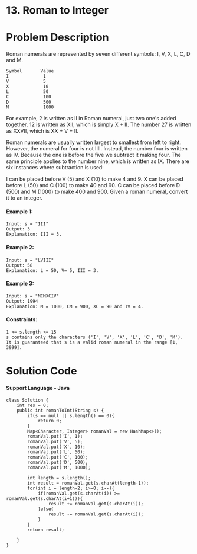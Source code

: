 # 13. Roman to Integer

# Problem Description

Roman numerals are represented by seven different symbols: I, V, X, L, C, D and M.
````
Symbol       Value
I             1
V             5
X             10
L             50
C             100
D             500
M             1000
````
For example, 2 is written as II in Roman numeral, just two one's added together. 12 is written as XII, which is simply X + II. The number 27 is written as XXVII, which is XX + V + II.

Roman numerals are usually written largest to smallest from left to right. However, the numeral for four is not IIII. Instead, the number four is written as IV. Because the one is before the five we subtract it making four. The same principle applies to the number nine, which is written as IX. There are six instances where subtraction is used:

I can be placed before V (5) and X (10) to make 4 and 9. 
X can be placed before L (50) and C (100) to make 40 and 90. 
C can be placed before D (500) and M (1000) to make 400 and 900.
Given a roman numeral, convert it to an integer.

 

#### Example 1:
````
Input: s = "III"
Output: 3
Explanation: III = 3.
````
#### Example 2:
````
Input: s = "LVIII"
Output: 58
Explanation: L = 50, V= 5, III = 3.
````
#### Example 3:
````
Input: s = "MCMXCIV"
Output: 1994
Explanation: M = 1000, CM = 900, XC = 90 and IV = 4.
 ````
#### Constraints:
````
1 <= s.length <= 15
s contains only the characters ('I', 'V', 'X', 'L', 'C', 'D', 'M').
It is guaranteed that s is a valid roman numeral in the range [1, 3999].
````
# Solution Code
#### Support Language - Java
````
class Solution {
    int res = 0;
    public int romanToInt(String s) {
        if(s == null || s.length() == 0){
            return 0;
        }
        Map<Character, Integer> romanVal = new HashMap<>();
        romanVal.put('I', 1);
        romanVal.put('V', 5);
        romanVal.put('X', 10);
        romanVal.put('L', 50);
        romanVal.put('C', 100);
        romanVal.put('D', 500);
        romanVal.put('M', 1000);
        
        int length = s.length();
        int result = romanVal.get(s.charAt(length-1));
        for(int i = length-2; i>=0; i--){
            if(romanVal.get(s.charAt(i)) >= romanVal.get(s.charAt(i+1))){
                result += romanVal.get(s.charAt(i));
            }else{
                result -= romanVal.get(s.charAt(i));
            }
        }
        return result;
        
    }
}
````
